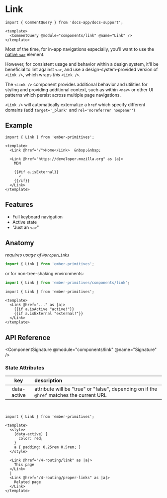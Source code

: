 # Link

```gjs live no-shadow
import { CommentQuery } from 'docs-app/docs-support';

<template>
  <CommentQuery @module="components/link" @name="Link" />
</template>
```

<Callout>

Most of the time, for in-app navigations especially, you'll want to use the [native `<a>`][mdn-a] element.

However, for consistent usage and behavior within a design system, it'll be beneficial to lint against `<a>`, and use a design-system-provided version of `<Link />`, which wraps _this_ `<Link />`.

</Callout>

The `<Link />` component provides additional behavior and utilities for styling and providing additional context, such as within `<nav>` or other UI patterns which persist across multiple page navigations.

`<Link />` will automatically externalize a `href` which specify different domains (add `target='_blank'` and `rel='noreferrer noopener'`)



[mdn-a]: https://developer.mozilla.org/en-US/docs/Web/HTML/Element/a

## Example


```gjs live preview
import { Link } from 'ember-primitives';

<template>
  <Link @href="/">Home</Link>  &nbsp;&nbsp;

  <Link @href="https://developer.mozilla.org" as |a|>
    MDN

    {{#if a.isExternal}}
      ➚
    {{/if}}
  </Link>
</template>
```

## Features

* Full keyboard navigation
* Active state
* "Just an `<a>`" 

## Anatomy

_requires usage of [`@properLinks`](/4-routing/proper-links)_


```js 
import { Link } from 'ember-primitives';
```

or for non-tree-shaking environments:
```js 
import { Link } from 'ember-primitives/components/link';
```


```gjs 
import { Link } from 'ember-primitives';

<template>
  <Link @href="..." as |a|>
    {{if a.isActive "active!"}}
    {{if a.isExternal "external!"}}
  </Link>
</template>
```

## API Reference

<ComponentSignature @module="components/link" @name="Signature" />

### State Attributes


| key | description |  
| :---: | :----------- |  
| data-active | attribute will be "true" or "false", depending on if the `@href` matches the current URL |  

<br>

```gjs live preview
import { Link } from 'ember-primitives';

<template>
  <style>
    [data-active] {
      color: red;
    }
    a { padding: 0.25rem 0.5rem; }
  </style>

  <Link @href="/4-routing/link" as |a|>
    This page
  </Link>
  |
  <Link @href="/4-routing/proper-links" as |a|>
    Related page
  </Link>
</template>
```


